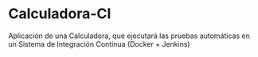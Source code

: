 # Calculadora-CI

Aplicación de una Calculadora, que ejecutará las pruebas automáticas en un Sistema de Integración Continua (Docker + Jenkins)
